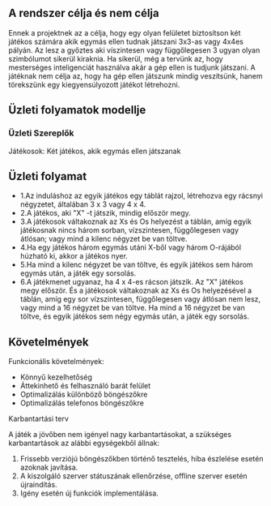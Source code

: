 ## **A rendszer célja és nem célja**

Ennek a projektnek az a célja, hogy egy olyan felületet biztosítson két játékos számára akik egymás ellen tudnak játszani 3x3-as vagy 4x4es pályán. Az lesz a győztes aki víszintesen vagy függőlegesen 3 ugyan olyan szimbólumot sikerül kiraknia. Ha sikerül, még a tervünk az, hogy mesterséges inteligenciát használva akár a gép ellen is tudjunk játszani. A játéknak nem célja az, hogy ha gép ellen játszunk mindig veszítsünk, hanem törekszünk egy kiegyensúlyozott játékot létrehozni.

## **Üzleti folyamatok modellje**

### Üzleti Szereplők

Játékosok: Két játékos, akik egymás ellen játszanak

## **Üzleti folyamat**

* 1.Az induláshoz az egyik játékos egy táblát rajzol, létrehozva egy rácsnyi négyzetet, általában 3 x 3 vagy 4 x 4.
* 2.A játékos, aki "X" -t játszik, mindig először megy.
* 3.A játékosok váltakoznak az Xs és Os helyezést a táblán, amíg egyik játékosnak nincs három sorban, vízszintesen, függőlegesen vagy átlósan; vagy mind a kilenc négyzet be van töltve. 
* 4.Ha egy játékos három egymás utáni X-ből vagy három O-rájából húzható ki, akkor a játékos nyer. 
* 5.Ha mind a kilenc négyzet be van töltve, és egyik játékos sem három egymás után, a játék egy sorsolás.
* 6.A játékmenet ugyanaz, ha 4 x 4-es rácson játszik. Az "X" játékos megy először. És a játékosok váltakoznak az Xs és Os helyezésével a táblán, amíg egy sor vízszintesen, függőlegesen vagy átlósan nem lesz, vagy mind a 16 négyzet be van töltve. Ha mind a 16 négyzet be van töltve, és egyik játékos sem négy egymás után, a játék egy sorsolás. 

## **Követelmények**
Funkcionális követelmények:

- Könnyű kezelhetőség
- Áttekinhető és felhasználó barát felület
- Optimalizálás különböző böngészőkre
- Optimalizálás telefonos böngészőkre

Karbantartási terv

A játék a jövőben nem igényel nagy karbantartásokat, a szükséges karbantartások az alábbi egységekből állnak:

1. Frissebb verziójú böngészőkben történő tesztelés, hiba észlelése esetén azoknak javítása.
2. A kiszolgáló szerver státuszának ellenőrzése, offline szerver esetén újraindítás.
3. Igény esetén új funkciók implementálása. 
